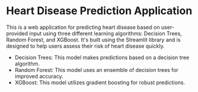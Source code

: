 # Heart Disease Prediction Application

This is a web application for predicting heart disease based on user-provided input using three different learning algorithms: Decision Trees, Random Forest, and XGBoost. It's built using the Streamlit library and is designed to help users assess their risk of heart disease quickly.

* Decision Trees: This model makes predictions based on a decision tree algorithm.
* Random Forest: This model uses an ensemble of decision trees for improved accuracy.
* XGBoost: This model utilizes gradient boosting for robust predictions.